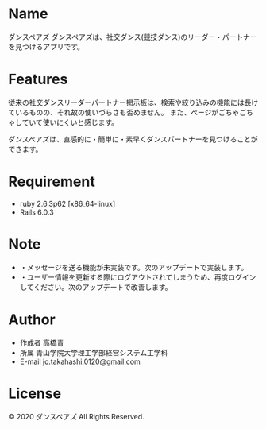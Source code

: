 # Name

ダンスペアズ
ダンスペアズは、社交ダンス(競技ダンス)のリーダー・パートナーを見つけるアプリです。

# Features

従来の社交ダンスリーダーパートナー掲示板は、検索や絞り込みの機能には長けているものの、それ故の使いづらさも否めません。
また、ページがごちゃごちゃしていて使いにくいと感じます。

ダンスペアズは、直感的に・簡単に・素早くダンスパートナーを見つけることができます。

# Requirement

* ruby 2.6.3p62 [x86_64-linux]
* Rails 6.0.3

# Note

* ・メッセージを送る機能が未実装です。次のアップデートで実装します。
* ・ユーザー情報を更新する際にログアウトされてしまうため、再度ログインしてください。次のアップデートで改善します。

# Author

* 作成者  高橋青
* 所属    青山学院大学理工学部経営システム工学科
* E-mail  jo.takahashi.0120@gmail.com

# License

© 2020 ダンスペアズ All Rights Reserved.
